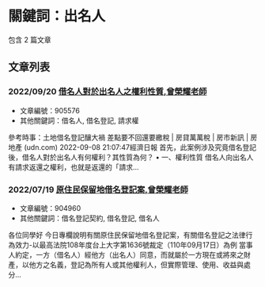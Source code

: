 # 關鍵詞：出名人

包含 2 篇文章

## 文章列表

### 2022/09/20 [借名人對於出名人之權利性質,曾榮耀老師](../../articles/905576_%E5%80%9F%E5%90%8D%E4%BA%BA%E5%B0%8D%E6%96%BC%E5%87%BA%E5%90%8D%E4%BA%BA%E4%B9%8B%E6%AC%8A%E5%88%A9%E6%80%A7%E8%B3%AA%2C%E6%9B%BE%E6%A6%AE%E8%80%80%E8%80%81%E5%B8%AB.md)
- 文章編號：905576
- 其他關鍵詞：借名人, 借名登記, 請求權

參考時事：土地借名登記釀大禍 差點要不回還要繳稅 | 房貸萬萬稅 | 房市新訊 | 房地產 (udn.com) 2022-09-08 21:07:47經濟日報 首先，此案例涉及究竟借名登記後，借名人對於出名人有何權利？其性質為何？ • 一、權利性質 借名人向出名人有請求返還之權利，也就是返還的「請求...

### 2022/07/19 [原住民保留地借名登記案,曾榮耀老師](../../articles/904960_%E5%8E%9F%E4%BD%8F%E6%B0%91%E4%BF%9D%E7%95%99%E5%9C%B0%E5%80%9F%E5%90%8D%E7%99%BB%E8%A8%98%E6%A1%88%2C%E6%9B%BE%E6%A6%AE%E8%80%80%E8%80%81%E5%B8%AB.md)
- 文章編號：904960
- 其他關鍵詞：借名登記契約, 借名登記, 借名人

各位同學好 今日專欄說明有關原住民保留地借名登記案，有關借名登記之法律行為效力-以最高法院108年度台上大字第1636號裁定（110年09月17日）為例 當事人約定，一方（借名人）經他方（出名人）同意，而就屬於一方現在或將來之財產，以他方之名義，登記為所有人或其他權利人，但實際管理、使用、收益與處分...
